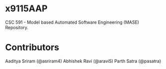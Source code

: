 # x9115AAP
CSC 591 - Model based Automated Software Engineering (MASE) Repository. 

# Contributors
Aaditya Sriram (@asriram4)
Abhishek Ravi (@aravi5)
Parth Satra (@pasatra)
